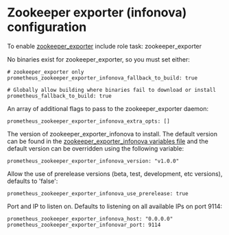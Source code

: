 # Zookeeper exporter (infonova) configuration

To enable [zookeeper_exporter](https://github.com/infonova/zookeeper_exporter) include role task: zookeeper_exporter

No binaries exist for zookeeper_exporter, so you must set either:

    # zookeeper_exporter only
    prometheus_zookeeper_exporter_infonova_fallback_to_build: true

    # Globally allow building where binaries fail to download or install
    prometheus_fallback_to_build: true

An array of additional flags to pass to the zookeeper_exporter daemon:

    prometheus_zookeeper_exporter_infonova_extra_opts: []

The version of zookeeper_exporter_infonova to install. The default version can be found in the [zookeeper_exporter_infonova variables file](../vars/software/zookeeper_exporter_infonova.yml) and the default version can be overridden using the following variable:

    prometheus_zookeeper_exporter_infonova_version: "v1.0.0"

Allow the use of prerelease versions (beta, test, development, etc versions), defaults to 'false':

    prometheus_zookeeper_exporter_infonova_use_prerelease: true

Port and IP to listen on. Defaults to listening on all available IPs on port 9114:

    prometheus_zookeeper_exporter_infonova_host: "0.0.0.0"
    prometheus_zookeeper_exporter_infonovar_port: 9114

